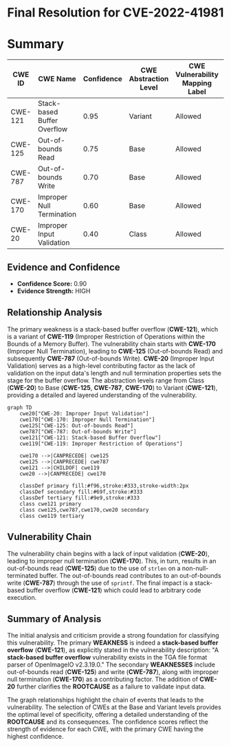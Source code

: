 # Final Resolution for CVE-2022-41981

# Summary
| CWE ID | CWE Name | Confidence | CWE Abstraction Level | CWE Vulnerability Mapping Label | CWE-Vulnerability Mapping Notes |
|---|---|---|---|---|---|
| CWE-121 | Stack-based Buffer Overflow | 0.95 | Variant | Allowed | Primary CWE |
| CWE-125 | Out-of-bounds Read | 0.75 | Base | Allowed | Secondary Candidate |
| CWE-787 | Out-of-bounds Write | 0.70 | Base | Allowed | Secondary Candidate |
| CWE-170 | Improper Null Termination | 0.60 | Base | Allowed | Contributing Factor |
| CWE-20 | Improper Input Validation | 0.40 | Class | Allowed | Contributing Factor |

## Evidence and Confidence

*   **Confidence Score:** 0.90
*   **Evidence Strength:** HIGH

## Relationship Analysis
The primary weakness is a stack-based buffer overflow (**CWE-121**), which is a variant of **CWE-119** (Improper Restriction of Operations within the Bounds of a Memory Buffer). The vulnerability chain starts with **CWE-170** (Improper Null Termination), leading to **CWE-125** (Out-of-bounds Read) and subsequently **CWE-787** (Out-of-bounds Write). **CWE-20** (Improper Input Validation) serves as a high-level contributing factor as the lack of validation on the input data's length and null termination properties sets the stage for the buffer overflow. The abstraction levels range from Class (**CWE-20**) to Base (**CWE-125**, **CWE-787**, **CWE-170**) to Variant (**CWE-121**), providing a detailed and layered understanding of the vulnerability.

```mermaid
graph TD
    cwe20["CWE-20: Improper Input Validation"]
    cwe170["CWE-170: Improper Null Termination"]
    cwe125["CWE-125: Out-of-bounds Read"]
    cwe787["CWE-787: Out-of-bounds Write"]
    cwe121["CWE-121: Stack-based Buffer Overflow"]
    cwe119["CWE-119: Improper Restriction of Operations"]
    
    cwe170 -->|CANPRECEDE| cwe125
    cwe125 -->|CANPRECEDE| cwe787
    cwe121 -->|CHILDOF| cwe119
    cwe20 -->|CANPRECEDE| cwe170
    
    classDef primary fill:#f96,stroke:#333,stroke-width:2px
    classDef secondary fill:#69f,stroke:#333
    classDef tertiary fill:#9e9,stroke:#333
    class cwe121 primary
    class cwe125,cwe787,cwe170,cwe20 secondary
    class cwe119 tertiary
```

## Vulnerability Chain
The vulnerability chain begins with a lack of input validation (**CWE-20**), leading to improper null termination (**CWE-170**). This, in turn, results in an out-of-bounds read (**CWE-125**) due to the use of `strlen` on a non-null-terminated buffer. The out-of-bounds read contributes to an out-of-bounds write (**CWE-787**) through the use of `sprintf`. The final impact is a stack-based buffer overflow (**CWE-121**) which could lead to arbitrary code execution.

## Summary of Analysis
The initial analysis and criticism provide a strong foundation for classifying this vulnerability. The primary **WEAKNESS** is indeed a **stack-based buffer overflow** (**CWE-121**), as explicitly stated in the vulnerability description: "A **stack-based buffer overflow** vulnerability exists in the TGA file format parser of OpenImageIO v2.3.19.0." The secondary **WEAKNESSES** include out-of-bounds read (**CWE-125**) and write (**CWE-787**), along with improper null termination (**CWE-170**) as a contributing factor. The addition of **CWE-20** further clarifies the **ROOTCAUSE** as a failure to validate input data.

The graph relationships highlight the chain of events that leads to the vulnerability. The selection of CWEs at the Base and Variant levels provides the optimal level of specificity, offering a detailed understanding of the **ROOTCAUSE** and its consequences. The confidence scores reflect the strength of evidence for each CWE, with the primary CWE having the highest confidence.